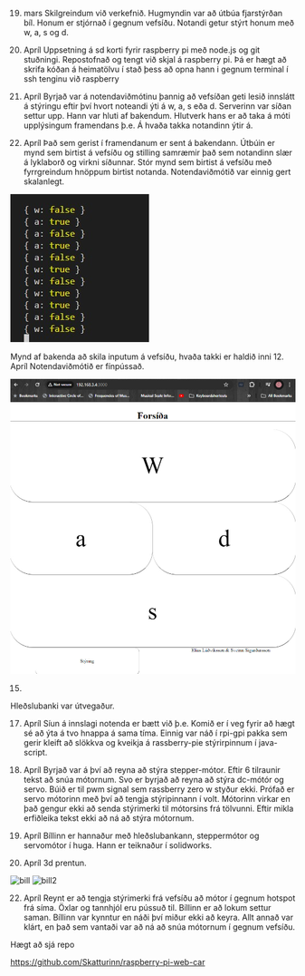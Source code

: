 19. mars 
Skilgreindum við verkefnið. Hugmyndin var að útbúa fjarstýrðan bíl. Honum er stjórnað í gegnum vefsíðu. Notandi getur stýrt honum með w, a, s og d.

9. Apríl 
Uppsetning á sd korti fyrir raspberry pi með node.js og git stuðningi. Repostofnað og tengt við skjal á raspberry pi. Þá er hægt að skrifa kóðan á heimatölvu í stað þess að opna hann i gegnum terminal í ssh tenginu við raspberry

10. Apríl
Byrjað var á notendaviðmótinu þannig að vefsíðan geti lesið innslátt á stýringu eftir því hvort noteandi ýti á w, a, s eða d. Serverinn var síðan settur upp. Hann var hluti af bakendum. Hlutverk hans er að taka á móti  upplýsingum framendans þ.e. Á hvaða takka notandinn ýtir á.



12. Apríl
Það sem gerist í framendanum er sent á bakendann. Útbúin er mynd sem birtist á vefsíðu og stilling samræmir það sem notandinn slær á lyklaborð og virkni síðunnar. Stór mynd sem birtist á vefsíðu með fyrrgreindum hnöppum birtist notanda. Notendaviðmótið var einnig gert skalanlegt.


![mynd af sidu](/myndafsidu2.jpg)



Mynd af bakenda að skila inputum á vefsíðu, hvaða takki er haldið inni
12. Apríl
Notendaviðmótið er fínpússað.


![mynd af sidu](/myndafsidu.jpg)



15.
Hleðslubanki var útvegaður.

17. Apríl
Síun á innslagi notenda er bætt við þ.e. Komið er í veg fyrir að hægt sé að ýta á tvo hnappa á sama tíma. Einnig var náð í rpi-gpi pakka sem gerir kleift að slökkva og kveikja á rassberry-pie  stýrirpinnum í java-script.

18. Apríl
Byrjað var á því að reyna að stýra stepper-mótor. Eftir 6 tilraunir tekst að snúa mótornum. Svo er byrjað að reyna að stýra dc-mótór og servo. Búið er til pwm signal sem rassberry zero w styður ekki. Prófað er servo mótorinn með því að tengja stýripinnann í volt. Mótorinn virkar en það gengur ekki að senda stýrimerki til mótorsins frá tölvunni. Eftir mikla erfiðleika tekst ekki að ná að stýra mótornum.

19. Apríl
Bíllinn er hannaður með hleðslubankann, steppermótor og servomótor í huga. Hann er teiknaður í solidworks.

20. Apríl 
3d prentun.


![bill](/bill1)
![bill2](/bill2)


22. Apríl 
Reynt er að tengja stýrimerki frá vefsíðu að mótor í gegnum hotspot frá síma. Öxlar og tannhjól eru pússuð til. Bíllinn er að lokum settur saman. Bíllinn var kynntur en náði því miður ekki að keyra. Allt annað var klárt, en það sem vantaði var að ná að snúa mótornum í gegnum vefsíðu.



Hægt að sjá repo

https://github.com/Skatturinn/raspberry-pi-web-car
